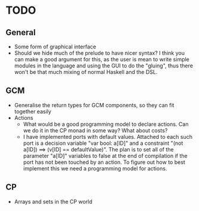 # TODO

## General
* Some form of graphical interface
* Should we hide much of the prelude
  to have nicer syntax?
    I think you can make a good argument
    for this, as the user is mean to write
    simple modules in the language and using
    the GUI to do the "gluing", thus there won't
    be that much mixing of normal Haskell and the DSL.

## GCM
* Generalise the return types for GCM components,
  so they can fit together easily
* Actions
    * What would be a good programming model to
      declare actions. Can we do it in the CP
      monad in some way? What about costs?
    * I have implemented ports with default values.
      Attached to each such port is a decision variable
      "var bool: a[ID]" and a constraint "(not a[ID]) ==> (v[ID] == defaultValue)".
      The plan is to set all of the parameter "a[ID]" variables
      to false at the end of compilation if the port
      has not been touched by an action. To figure out how to
      best implement this we need a programming model for actions.

## CP
* Arrays and sets in the CP world
